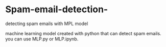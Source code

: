 # Spam-email-detection-
detecting spam emails with MPL model

machine learning model created with python that can detect spam emails.
you can use MLP.py or MLP.ipynb.
